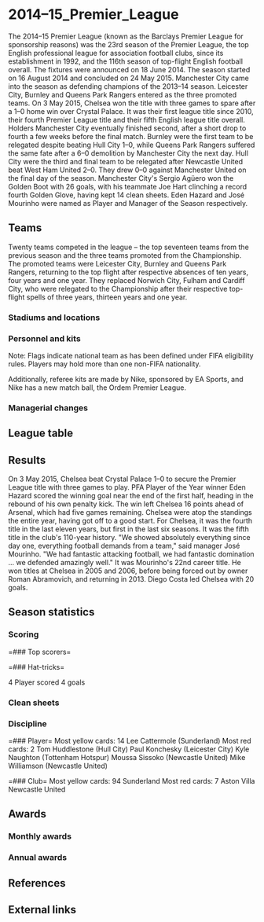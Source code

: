 # 2014–15_Premier_League

The 2014–15 Premier League (known as the Barclays Premier League for sponsorship reasons) was the 23rd season of the Premier League, the top English professional league for association football clubs, since its establishment in 1992, and the 116th season of top-flight English football overall. The fixtures were announced on 18 June 2014.	
The season started on 16 August 2014 and concluded on 24 May 2015.
Manchester City came into the season as defending champions of the 2013–14 season. Leicester City, Burnley and Queens Park Rangers entered as the three promoted teams.
On 3 May 2015, Chelsea won the title with three games to spare after a 1–0 home win over Crystal Palace. It was their first league title since 2010, their fourth Premier League title and their fifth English league title overall. Holders Manchester City eventually finished second, after a short drop to fourth a few weeks before the final match.
Burnley were the first team to be relegated despite beating Hull City 1–0, while Queens Park Rangers suffered the same fate after a 6–0 demolition by Manchester City the next day. Hull City were the third and final team to be relegated after Newcastle United beat West Ham United 2–0. They drew 0–0 against Manchester United on the final day of the season.
Manchester City's Sergio Agüero won the Golden Boot with 26 goals, with his teammate Joe Hart clinching a record fourth Golden Glove, having kept 14 clean sheets. Eden Hazard and José Mourinho were named as Player and Manager of the Season respectively.


## Teams

Twenty teams competed in the league – the top seventeen teams from the previous season and the three teams promoted from the Championship. The promoted teams were Leicester City, Burnley and Queens Park Rangers, returning to the top flight after respective absences of ten years, four years and one year. They replaced Norwich City, Fulham and Cardiff City, who were relegated to the Championship after their respective top-flight spells of three years, thirteen years and one year.


### Stadiums and locations


### Personnel and kits

Note: Flags indicate national team as has been defined under FIFA eligibility rules. Players may hold more than one non-FIFA nationality.

Additionally, referee kits are made by Nike, sponsored by EA Sports, and Nike has a new match ball, the Ordem Premier League.


### Managerial changes


## League table



## Results

On 3 May 2015, Chelsea beat Crystal Palace 1–0 to secure the Premier League title with three games to play. PFA Player of the Year winner Eden Hazard scored the winning goal near the end of the first half, heading in the rebound of his own penalty kick. The win left Chelsea 16 points ahead of Arsenal, which had five games remaining. Chelsea were atop the standings the entire year, having got off to a good start. For Chelsea, it was the fourth title in the last eleven years, but first in the last six seasons. It was the fifth title in the club's 110-year history. "We showed absolutely everything since day one, everything football demands from a team," said manager José Mourinho. "We had fantastic attacking football, we had fantastic domination ... we defended amazingly well." It was Mourinho's 22nd career title. He won titles at Chelsea in 2005 and 2006, before being forced out by owner Roman Abramovich, and returning in 2013. Diego Costa led Chelsea with 20 goals.


## Season statistics



### Scoring


=### Top scorers=


=### Hat-tricks=

4 Player scored 4 goals


### Clean sheets


### Discipline


=### Player=
Most yellow cards: 14
 Lee Cattermole (Sunderland)
Most red cards: 2
 Tom Huddlestone (Hull City)
 Paul Konchesky (Leicester City)
 Kyle Naughton (Tottenham Hotspur)
 Moussa Sissoko (Newcastle United)
 Mike Williamson (Newcastle United)


=### Club=
Most yellow cards: 94
Sunderland
Most red cards: 7
Aston Villa
Newcastle United


## Awards



### Monthly awards


### Annual awards


## References



## External links

